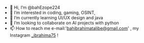 - 👋 Hi, I’m @bahEzope224
- 👀 I’m interested in coding, gaming, OSINT, 
- 🌱 I’m currently learning UI/UX design and java
- 💞️ I’m looking to collaborate on AI projects with python
- 📫 How to reach me e-mail:'bahibrahimatalibe@gmail.com' , my Instagram [_ibrahima75](https://instagram.com/_ibrahima75) !

<!---
bahEzope224/bahEzope224 is a ✨ special ✨ repository because its `README.md` (this file) appears on your GitHub profile.
You can click the Preview link to take a look at your changes.
--->
